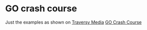 # GO crash course
Just the examples as shown on [Traversy Media](https://www.youtube.com/channel/UC29ju8bIPH5as8OGnQzwJyA) [GO Crash Course](https://www.youtube.com/watch?v=SqrbIlUwR0U)  
